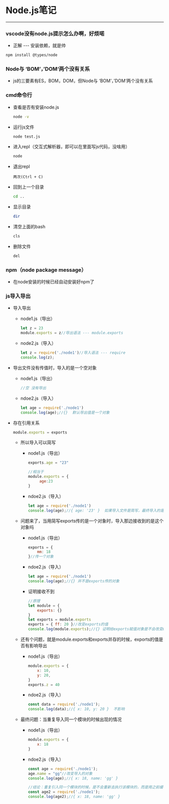 # Node.js笔记

***

### vscode没有node.js提示怎么办啊，好烦喏

- 正解 --- 安装依赖，就是帅

```bash
npm install @types/node
```

### Node与 ‘BOM’，’DOM‘两个没有关系

- js的三要素有ES，BOM，DOM，但Node与 ‘BOM’，’DOM‘两个没有关系

### cmd命令行

- 查看是否有安装node.js

  ```bash
  node -v
  ```

- 运行js文件

  ```bash
  node test.js
  ```

- 进入repl（交互式解析器，即可以在里面写js代码，没啥用）

  ```bash
  node
  ```

- 退出repl

  ```
  两次(Ctrl + C)
  ```

- 回到上一个目录

  ```bash
  cd ..
  ```

- 显示目录

  ```bash
  dir
  ```

- 清空上面的bash

  ```bash
  cls
  ```

- 删除文件

  ```bash
  del
  ```

### npm（node package message）

- 在node安装的时候已经自动安装好npm了

### js导入导出

- 导入导出

  - node1.js（导出）

    ```js
    let z = 23
    module.exports = z//导出语法 --- module.exports
    ```

  - node2.js（导入）

    ```js
    let z = require('./node1')//导入语法 --- require
    console.log(z);
    ```

- 导出文件没有传值时，导入的是一个空对象

  - node1.js（导出）

    ```js
    //空 没有导出
    ```

  - ndoe2.js（导入）

    ```js
    let age = require('./node1')
    console.log(age);//{}  默认导出值是一个对象
    ```

- 存在引用关系

  ```js
  module.exports = exports
  ```

  - 所以导入可以简写

    - node1.js（导出）

      ```js
      exports.age = "23"
      
      //相当于
      module.exports = {
           age:23
      }
      ```

    - ndoe2.js（导入）

      ```js
      let age = require('./node1')
      console.log(age);//{ age: '23' }  如果导入文件是简写，最终导入的是一个对象
      ```

  - 问题来了，当用简写exports传的是一个对象时，导入那边接收到的是这个对象吗

    - node1.js（导出）

      ```js
      exports = {
          mm: 18
      }//传一个对象
      ```

    - ndoe2.js（导入）

      ```js
      let age = require('./node1')
      console.log(age);//{} 并不是exports传的对象
      ```

    - 证明接收不到

      ```js
      //原理
      let module = {
          exports: {}
      }
      let exports = module.exports
      exports = { ff: 20 }//改变exports的值
      console.log(module.exports);//{} 证明给exports赋值对象是不会改变module.exports导出的值的
      ```

  - 还有个问题，就是module.exports和exports并存的时候，exports的值是否有影响导出

    - node1.js（导出）

      ```js
      module.exports = {
          x: 10,
          y: 20,
      }
      exports.z = 40
      ```

    - ndoe2.js（导入）

      ```js
      const data = require('./node1');
      console.log(data);//{ x: 10, y: 20 }  不影响
      ```

  - 最终问题：当重复导入同一个模块的时候出现的情况

    - node1.js（导出）

      ```js
      module.exports = {
          x: 18
      }
      ```

    - ndoe2.js（导入）

      ```js
      const age = require('./node1');
      age.name = "gg"//改变导入的对象
      console.log(age);//{ x: 18, name: 'gg' }
      
      //结论：重复引入同一个模块的时候，是不会重新去执行该模块的，而是用之前缓存
      const age2 = require('./node1');
      console.log(age2);//{ x: 18, name: 'gg' }
      ```

      
